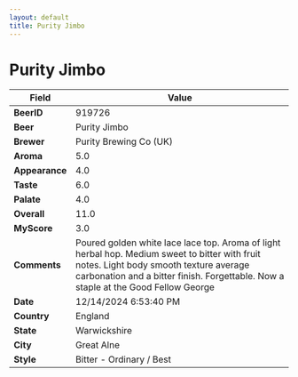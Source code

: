 ```yaml
---
layout: default
title: Purity Jimbo
---
```


# Purity Jimbo

| Field         | Value     |
|---------------|-----------|
| **BeerID** | 919726 |
| **Beer** | Purity Jimbo |
| **Brewer** | Purity Brewing Co (UK) |
| **Aroma** | 5.0 |
| **Appearance** | 4.0 |
| **Taste** | 6.0 |
| **Palate** | 4.0 |
| **Overall** | 11.0 |
| **MyScore** | 3.0 |
| **Comments** | Poured golden white lace lace top.  Aroma of light herbal hop.  Medium sweet to bitter with fruit notes. Light body smooth texture average carbonation and a bitter finish.  Forgettable. Now a staple at the Good Fellow George  |
| **Date** | 12/14/2024 6:53:40 PM |
| **Country** | England |
| **State** | Warwickshire |
| **City** | Great Alne |
| **Style** | Bitter - Ordinary / Best |
